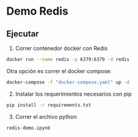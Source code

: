 # Demo Redis

## Ejecutar

1. Correr contenedor docker con Redis

```bash
docker run --name redis -p 6379:6379 -d redis
```

Otra opción es correr el docker compose:

```bash
docker-compose -f "docker-compose.yaml" up -d
```

2. Instalar los requerimientos necesarios con pip

```bash
pip install -r requirements.txt
```

3. Correr el archivo python

```python
redis-demo.ipynb
```
